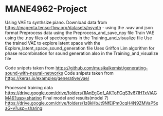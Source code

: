 # MANE4962-Project
Using VAE to synthsize piano.
Download data from https://magenta.tensorflow.org/datasets/nsynth - using the .wav and json format
Preprocess data using the Preprocess_and_save_npy file
Train VAE using the .npy files of spectrograms in the Training_and_visualize file
Use the trained VAE to explore latent space with the Explore_latent_space_sound_generation file
Uses Griffon Lim algorithm for phase recombination for sound generation also in the Training_and_visualize file

Code snipets taken from https://github.com/musikalkemist/generating-sound-with-neural-networks
Code snipets taken from https://keras.io/examples/generative/vae/


Processed training data https://drive.google.com/drive/folders/1lAnEgGqf_AKToFGqS3v67IHTxViAGM49?usp=sharing
Final model and results(model 7) https://drive.google.com/drive/folders/1z8kHbJt9NfEiPm0cqH4N9ZMVaP5qaG-v?usp=sharing
